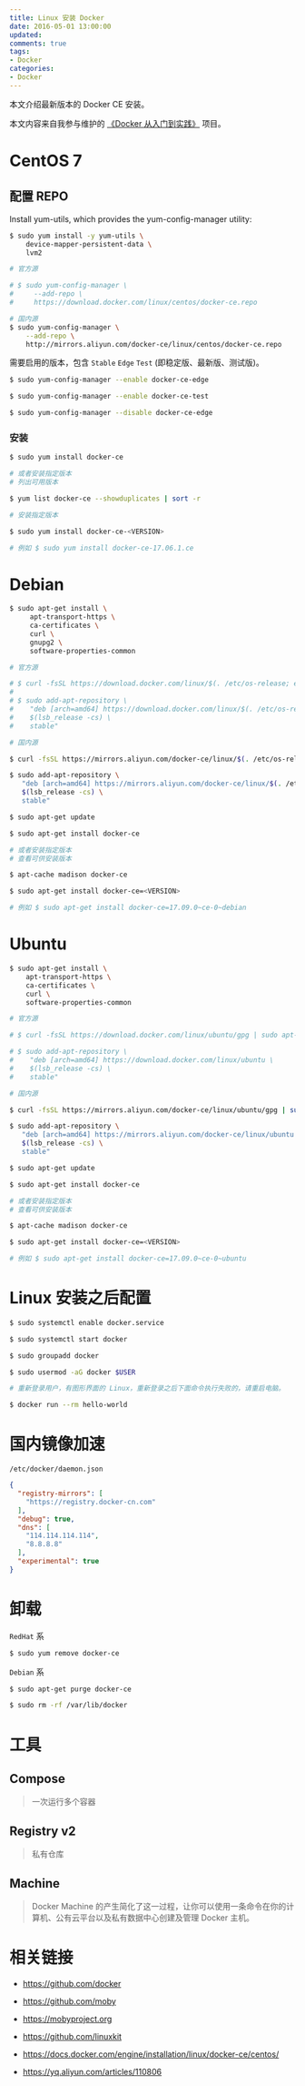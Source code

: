 ```yaml
---
title: Linux 安装 Docker
date: 2016-05-01 13:00:00
updated:
comments: true
tags:
- Docker
categories:
- Docker
---
```


本文介绍最新版本的 Docker CE 安装。

本文内容来自我参与维护的 [《Docker 从入门到实践》](https://github.com/yeasy/docker_practice/blob/master/install/) 项目。

<!--more-->

# CentOS 7

## 配置 REPO

Install yum-utils, which provides the yum-config-manager utility:

```bash
$ sudo yum install -y yum-utils \
    device-mapper-persistent-data \
    lvm2
```

```bash
# 官方源

# $ sudo yum-config-manager \
#     --add-repo \
#     https://download.docker.com/linux/centos/docker-ce.repo

# 国内源
$ sudo yum-config-manager \
    --add-repo \
    http://mirrors.aliyun.com/docker-ce/linux/centos/docker-ce.repo
```

需要启用的版本，包含 `Stable` `Edge` `Test` (即稳定版、最新版、测试版)。

```bash
$ sudo yum-config-manager --enable docker-ce-edge

$ sudo yum-config-manager --enable docker-ce-test

$ sudo yum-config-manager --disable docker-ce-edge
```

### 安装

```bash
$ sudo yum install docker-ce

# 或者安装指定版本
# 列出可用版本

$ yum list docker-ce --showduplicates | sort -r

# 安装指定版本

$ sudo yum install docker-ce-<VERSION>

# 例如 $ sudo yum install docker-ce-17.06.1.ce
```

# Debian

```bash
$ sudo apt-get install \
     apt-transport-https \
     ca-certificates \
     curl \
     gnupg2 \
     software-properties-common

# 官方源

# $ curl -fsSL https://download.docker.com/linux/$(. /etc/os-release; echo "$ID")/gpg | sudo apt-key add -
#
# $ sudo add-apt-repository \
#    "deb [arch=amd64] https://download.docker.com/linux/$(. /etc/os-release; echo "$ID") \
#    $(lsb_release -cs) \
#    stable"

# 国内源

$ curl -fsSL https://mirrors.aliyun.com/docker-ce/linux/$(. /etc/os-release; echo "$ID")/gpg | sudo apt-key add -

$ sudo add-apt-repository \
   "deb [arch=amd64] https://mirrors.aliyun.com/docker-ce/linux/$(. /etc/os-release; echo "$ID") \
   $(lsb_release -cs) \
   stable"

$ sudo apt-get update

$ sudo apt-get install docker-ce

# 或者安装指定版本
# 查看可供安装版本

$ apt-cache madison docker-ce

$ sudo apt-get install docker-ce=<VERSION>

# 例如 $ sudo apt-get install docker-ce=17.09.0~ce-0~debian
```

# Ubuntu

```bash
$ sudo apt-get install \
    apt-transport-https \
    ca-certificates \
    curl \
    software-properties-common

# 官方源

# $ curl -fsSL https://download.docker.com/linux/ubuntu/gpg | sudo apt-key add -

# $ sudo add-apt-repository \
#    "deb [arch=amd64] https://download.docker.com/linux/ubuntu \
#    $(lsb_release -cs) \
#    stable"

# 国内源

$ curl -fsSL https://mirrors.aliyun.com/docker-ce/linux/ubuntu/gpg | sudo apt-key add -

$ sudo add-apt-repository \
   "deb [arch=amd64] https://mirrors.aliyun.com/docker-ce/linux/ubuntu \
   $(lsb_release -cs) \
   stable"

$ sudo apt-get update

$ sudo apt-get install docker-ce

# 或者安装指定版本
# 查看可供安装版本

$ apt-cache madison docker-ce

$ sudo apt-get install docker-ce=<VERSION>

# 例如 $ sudo apt-get install docker-ce=17.09.0~ce-0~ubuntu
```

# Linux 安装之后配置

```bash
$ sudo systemctl enable docker.service

$ sudo systemctl start docker

$ sudo groupadd docker

$ sudo usermod -aG docker $USER

# 重新登录用户，有图形界面的 Linux，重新登录之后下面命令执行失败的，请重启电脑。

$ docker run --rm hello-world
```

# 国内镜像加速

`/etc/docker/daemon.json`

```json
{
  "registry-mirrors": [
    "https://registry.docker-cn.com"
  ],
  "debug": true,
  "dns": [
    "114.114.114.114",
    "8.8.8.8"
  ],
  "experimental": true
}
```

# 卸载

`RedHat` 系

```bash
$ sudo yum remove docker-ce
```

`Debian` 系

```bash
$ sudo apt-get purge docker-ce
```

```bash
$ sudo rm -rf /var/lib/docker
```

# 工具

## Compose

> 一次运行多个容器

## Registry v2

> 私有仓库

## Machine

> Docker Machine 的产生简化了这一过程，让你可以使用一条命令在你的计算机、公有云平台以及私有数据中心创建及管理 Docker 主机。

# 相关链接

* https://github.com/docker

* https://github.com/moby

* https://mobyproject.org

* https://github.com/linuxkit

* https://docs.docker.com/engine/installation/linux/docker-ce/centos/

* https://yq.aliyun.com/articles/110806
